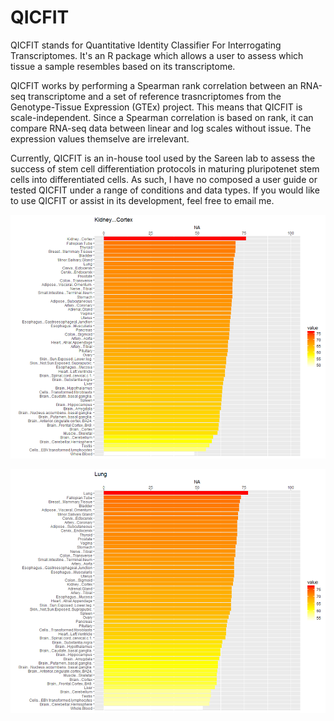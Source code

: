 # QICFIT

QICFIT stands for Quantitative Identity Classifier For Interrogating Transcriptomes.  It's an R package which allows a user to assess which tissue a sample resembles based on its transcriptome.

QICFIT works by performing a Spearman rank correlation between an RNA-seq transcriptome and a set of reference trasncriptomes from the Genotype-Tissue Expression (GTEx) project.  This means that QICFIT is scale-independent.  Since a Spearman correlation is based on rank, it can compare RNA-seq data between linear and log scales without issue.  The expression values themselve are irrelevant.  

Currently, QICFIT is an in-house tool used by the Sareen lab to assess the success of stem cell differentiation protocols in maturing pluripotenet stem cells into differentiated cells.  As such, I have no composed a user guide or tested QICFIT under a range of conditions and data types.  If you would like to use QICFIT or assist in its development, feel free to email me.

![Kidney](https://github.com/andrewrgross/QICFIT/blob/master/Images/kidney%20cortex.png)

![Lung](https://github.com/andrewrgross/QICFIT/blob/master/Images/lung.png)


#
